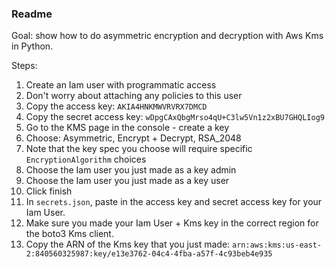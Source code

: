 ### Readme 

Goal: show how to do asymmetric encryption and decryption with Aws Kms in Python. 

Steps: 
1. Create an Iam user with programmatic access 
2. Don't worry about attaching any policies to this user
3. Copy the access key: `AKIA4HNKMWVRVRX7DMCD`
4. Copy the secret access key: `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`
5. Go to the KMS page in the console - create a key
6. Choose: Asymmetric, Encrypt + Decrypt, RSA_2048
7. Note that the key spec you choose will require specific `EncryptionAlgorithm` choices
8. Choose the Iam user you just made as a key admin
9. Choose the Iam user you just made as a key user
10. Click finish
11. In `secrets.json`, paste in the access key and secret access key for your Iam User.
12. Make sure you made your Iam User + Kms key in the correct region for the boto3 Kms client.
13. Copy the ARN of the Kms key that you just made: `arn:aws:kms:us-east-2:840560325987:key/e13e3762-04c4-4fba-a57f-4c93beb4e935`